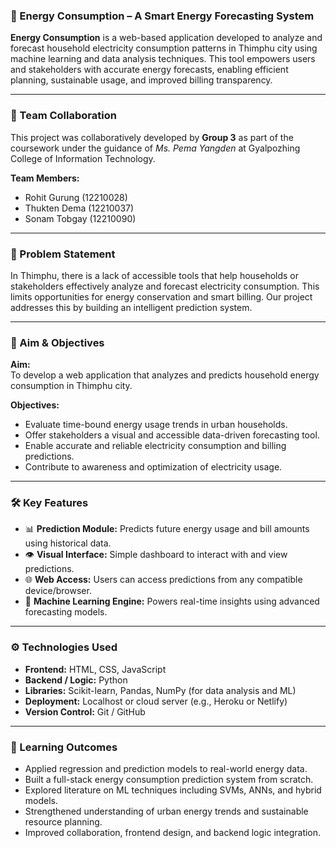 
### 🔌 Energy Consumption – A Smart Energy Forecasting System

**Energy Consumption** is a web-based application developed to analyze and forecast household electricity consumption patterns in Thimphu city using machine learning and data analysis techniques. This tool empowers users and stakeholders with accurate energy forecasts, enabling efficient planning, sustainable usage, and improved billing transparency.

---

### 👥 Team Collaboration

This project was collaboratively developed by **Group 3** as part of the coursework under the guidance of *Ms. Pema Yangden* at Gyalpozhing College of Information Technology.

**Team Members:**
- Rohit Gurung (12210028)
- Thukten Dema (12210037)
- Sonam Tobgay (12210090)


---

### 📌 Problem Statement

In Thimphu, there is a lack of accessible tools that help households or stakeholders effectively analyze and forecast electricity consumption. This limits opportunities for energy conservation and smart billing. Our project addresses this by building an intelligent prediction system.

---

### 🎯 Aim & Objectives

**Aim:**  
To develop a web application that analyzes and predicts household energy consumption in Thimphu city.

**Objectives:**
- Evaluate time-bound energy usage trends in urban households.
- Offer stakeholders a visual and accessible data-driven forecasting tool.
- Enable accurate and reliable electricity consumption and billing predictions.
- Contribute to awareness and optimization of electricity usage.

---

### 🛠️ Key Features

- 📊 **Prediction Module:** Predicts future energy usage and bill amounts using historical data.
- 👁️ **Visual Interface:** Simple dashboard to interact with and view predictions.
- 🌐 **Web Access:** Users can access predictions from any compatible device/browser.
- 🧠 **Machine Learning Engine:** Powers real-time insights using advanced forecasting models.

---

### ⚙️ Technologies Used

- **Frontend:** HTML, CSS, JavaScript  
- **Backend / Logic:** Python  
- **Libraries:** Scikit-learn, Pandas, NumPy (for data analysis and ML)  
- **Deployment:** Localhost or cloud server (e.g., Heroku or Netlify)  
- **Version Control:** Git / GitHub  

---

### 🧠 Learning Outcomes

- Applied regression and prediction models to real-world energy data.
- Built a full-stack energy consumption prediction system from scratch.
- Explored literature on ML techniques including SVMs, ANNs, and hybrid models.
- Strengthened understanding of urban energy trends and sustainable resource planning.
- Improved collaboration, frontend design, and backend logic integration.






